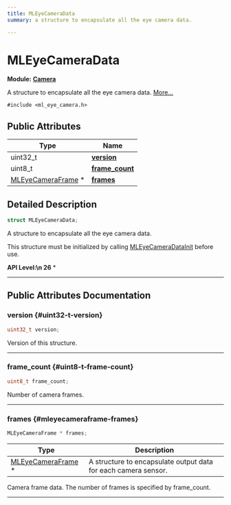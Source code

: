 ```yaml
---
title: MLEyeCameraData
summary: a structure to encapsulate all the eye camera data. 

---
```


# MLEyeCameraData

**Module:** **[Camera](/api-ref/api/Modules/group___camera/group___camera.md)**



A structure to encapsulate all the eye camera data.  [More...](#detailed-description)


`#include <ml_eye_camera.h>`

## Public Attributes

| Type           | Name           |
| -------------- | -------------- |
| uint32_t | **[version](/api-ref/api/Modules/group___camera/struct_m_l_eye_camera_data.md#uint32-t-version)**  |
| uint8_t | **[frame_count](/api-ref/api/Modules/group___camera/struct_m_l_eye_camera_data.md#uint8-t-frame-count)**  |
| [MLEyeCameraFrame](/api-ref/api/Modules/group___camera/struct_m_l_eye_camera_frame.md) * | **[frames](/api-ref/api/Modules/group___camera/struct_m_l_eye_camera_data.md#mleyecameraframe-frames)**  |

## Detailed Description

```cpp
struct MLEyeCameraData;
```

A structure to encapsulate all the eye camera data. 

This structure must be initialized by calling [MLEyeCameraDataInit](/api-ref/api/Modules/group___camera/group___camera.md#void-mleyecameradatainit) before use.




**API Level:\n 26**
  * 




-----------
## Public Attributes Documentation

### version {#uint32-t-version}

```cpp
uint32_t version;
```


Version of this structure. 





-----------

### frame_count {#uint8-t-frame-count}

```cpp
uint8_t frame_count;
```


Number of camera frames. 





-----------

### frames {#mleyecameraframe-frames}

```cpp
MLEyeCameraFrame * frames;
```



| Type | Description |
|--|--|
| [MLEyeCameraFrame](/api-ref/api/Modules/group___camera/struct_m_l_eye_camera_frame.md) * | A structure to encapsulate output data for each camera sensor.  |


Camera frame data. The number of frames is specified by frame_count. 





-----------

